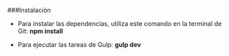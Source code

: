 ###Instalación

* Para instalar las dependencias, utiliza este comando en la terminal de Git: **npm install**

* Para ejecutar las tareas de Gulp: **gulp dev**